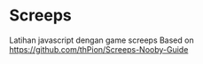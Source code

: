 # Screeps
Latihan javascript dengan game screeps
Based on https://github.com/thPion/Screeps-Nooby-Guide
